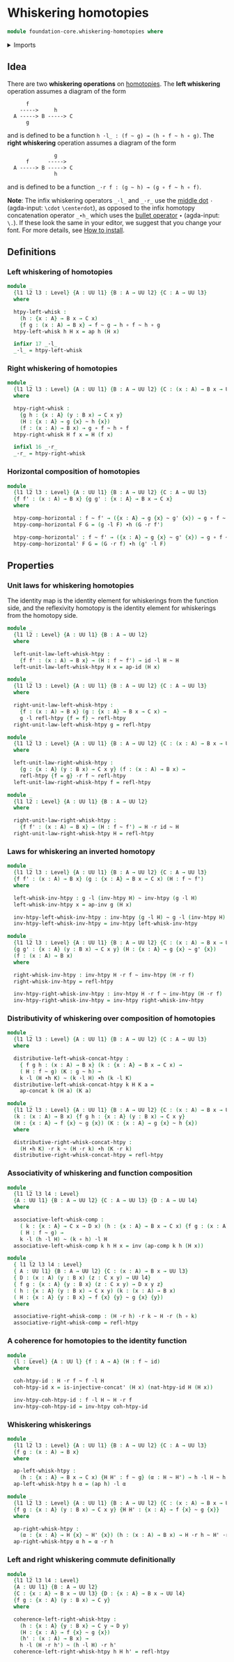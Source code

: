 # Whiskering homotopies

```agda
module foundation-core.whiskering-homotopies where
```

<details><summary>Imports</summary>

```agda
open import foundation.action-on-identifications-functions
open import foundation.universe-levels

open import foundation-core.function-types
open import foundation-core.homotopies
open import foundation-core.identity-types
```

</details>

## Idea

There are two **whiskering operations** on
[homotopies](foundation-core.homotopies.md). The **left whiskering** operation
assumes a diagram of the form

```text
      f
    ----->     h
  A -----> B -----> C
      g
```

and is defined to be a function `h ·l_ : (f ~ g) → (h ∘ f ~ h ∘ g)`. The **right
whiskering** operation assumes a diagram of the form

```text
               g
      f      ----->
  A -----> B -----> C
               h
```

and is defined to be a function `_·r f : (g ~ h) → (g ∘ f ~ h ∘ f)`.

**Note**: The infix whiskering operators `_·l_` and `_·r_` use the
[middle dot](https://codepoints.net/U+00B7) `·` (agda-input: `\cdot`
`\centerdot`), as opposed to the infix homotopy concatenation operator `_∙h_`
which uses the [bullet operator](https://codepoints.net/U+2219) `∙` (agda-input:
`\.`). If these look the same in your editor, we suggest that you change your
font. For more details, see [How to install](HOWTO-INSTALL.md).

## Definitions

### Left whiskering of homotopies

```agda
module _
  {l1 l2 l3 : Level} {A : UU l1} {B : A → UU l2} {C : A → UU l3}
  where

  htpy-left-whisk :
    (h : {x : A} → B x → C x)
    {f g : (x : A) → B x} → f ~ g → h ∘ f ~ h ∘ g
  htpy-left-whisk h H x = ap h (H x)

  infixr 17 _·l_
  _·l_ = htpy-left-whisk
```

### Right whiskering of homotopies

```agda
module _
  {l1 l2 l3 : Level} {A : UU l1} {B : A → UU l2} {C : (x : A) → B x → UU l3}
  where

  htpy-right-whisk :
    {g h : {x : A} (y : B x) → C x y}
    (H : {x : A} → g {x} ~ h {x})
    (f : (x : A) → B x) → g ∘ f ~ h ∘ f
  htpy-right-whisk H f x = H (f x)

  infixl 16 _·r_
  _·r_ = htpy-right-whisk
```

### Horizontal composition of homotopies

```agda
module _
  {l1 l2 l3 : Level} {A : UU l1} {B : A → UU l2} {C : A → UU l3}
  {f f' : (x : A) → B x} {g g' : {x : A} → B x → C x}
  where

  htpy-comp-horizontal : f ~ f' → ({x : A} → g {x} ~ g' {x}) → g ∘ f ~ g' ∘ f'
  htpy-comp-horizontal F G = (g ·l F) ∙h (G ·r f')

  htpy-comp-horizontal' : f ~ f' → ({x : A} → g {x} ~ g' {x}) → g ∘ f ~ g' ∘ f'
  htpy-comp-horizontal' F G = (G ·r f) ∙h (g' ·l F)
```

## Properties

### Unit laws for whiskering homotopies

The identity map is the identity element for whiskerings from the function side,
and the reflexivity homotopy is the identity element for whiskerings from the
homotopy side.

```agda
module _
  {l1 l2 : Level} {A : UU l1} {B : A → UU l2}
  where

  left-unit-law-left-whisk-htpy :
    {f f' : (x : A) → B x} → (H : f ~ f') → id ·l H ~ H
  left-unit-law-left-whisk-htpy H x = ap-id (H x)

module _
  {l1 l2 l3 : Level} {A : UU l1} {B : A → UU l2} {C : A → UU l3}
  where

  right-unit-law-left-whisk-htpy :
    {f : (x : A) → B x} (g : {x : A} → B x → C x) →
    g ·l refl-htpy {f = f} ~ refl-htpy
  right-unit-law-left-whisk-htpy g = refl-htpy

module _
  {l1 l2 l3 : Level} {A : UU l1} {B : A → UU l2} {C : (x : A) → B x → UU l3}
  where

  left-unit-law-right-whisk-htpy :
    {g : {x : A} (y : B x) → C x y} (f : (x : A) → B x) →
    refl-htpy {f = g} ·r f ~ refl-htpy
  left-unit-law-right-whisk-htpy f = refl-htpy

module _
  {l1 l2 : Level} {A : UU l1} {B : A → UU l2}
  where

  right-unit-law-right-whisk-htpy :
    {f f' : (x : A) → B x} → (H : f ~ f') → H ·r id ~ H
  right-unit-law-right-whisk-htpy H = refl-htpy
```

### Laws for whiskering an inverted homotopy

```agda
module _
  {l1 l2 l3 : Level} {A : UU l1} {B : A → UU l2} {C : A → UU l3}
  {f f' : (x : A) → B x} (g : {x : A} → B x → C x) (H : f ~ f')
  where

  left-whisk-inv-htpy : g ·l (inv-htpy H) ~ inv-htpy (g ·l H)
  left-whisk-inv-htpy x = ap-inv g (H x)

  inv-htpy-left-whisk-inv-htpy : inv-htpy (g ·l H) ~ g ·l (inv-htpy H)
  inv-htpy-left-whisk-inv-htpy = inv-htpy left-whisk-inv-htpy

module _
  {l1 l2 l3 : Level} {A : UU l1} {B : A → UU l2} {C : (x : A) → B x → UU l3}
  {g g' : {x : A} (y : B x) → C x y} (H : {x : A} → g {x} ~ g' {x})
  (f : (x : A) → B x)
  where

  right-whisk-inv-htpy : inv-htpy H ·r f ~ inv-htpy (H ·r f)
  right-whisk-inv-htpy = refl-htpy

  inv-htpy-right-whisk-inv-htpy : inv-htpy H ·r f ~ inv-htpy (H ·r f)
  inv-htpy-right-whisk-inv-htpy = inv-htpy right-whisk-inv-htpy
```

### Distributivity of whiskering over composition of homotopies

```agda
module _
  {l1 l2 l3 : Level} {A : UU l1} {B : A → UU l2} {C : A → UU l3}
  where

  distributive-left-whisk-concat-htpy :
    { f g h : (x : A) → B x} (k : {x : A} → B x → C x) →
    ( H : f ~ g) (K : g ~ h) →
    k ·l (H ∙h K) ~ (k ·l H) ∙h (k ·l K)
  distributive-left-whisk-concat-htpy k H K a =
    ap-concat k (H a) (K a)

module _
  {l1 l2 l3 : Level} {A : UU l1} {B : A → UU l2} {C : (x : A) → B x → UU l3}
  (k : (x : A) → B x) {f g h : {x : A} (y : B x) → C x y}
  (H : {x : A} → f {x} ~ g {x}) (K : {x : A} → g {x} ~ h {x})
  where

  distributive-right-whisk-concat-htpy :
    (H ∙h K) ·r k ~ (H ·r k) ∙h (K ·r k)
  distributive-right-whisk-concat-htpy = refl-htpy
```

### Associativity of whiskering and function composition

```agda
module _
  {l1 l2 l3 l4 : Level}
  {A : UU l1} {B : A → UU l2} {C : A → UU l3} {D : A → UU l4}
  where

  associative-left-whisk-comp :
    ( k : {x : A} → C x → D x) (h : {x : A} → B x → C x) {f g : (x : A) → B x}
    ( H : f ~ g) →
    k ·l (h ·l H) ~ (k ∘ h) ·l H
  associative-left-whisk-comp k h H x = inv (ap-comp k h (H x))

module _
  { l1 l2 l3 l4 : Level}
  { A : UU l1} {B : A → UU l2} {C : (x : A) → B x → UU l3}
  { D : (x : A) (y : B x) (z : C x y) → UU l4}
  { f g : {x : A} {y : B x} (z : C x y) → D x y z}
  ( h : {x : A} (y : B x) → C x y) (k : (x : A) → B x)
  ( H : {x : A} {y : B x} → f {x} {y} ~ g {x} {y})
  where

  associative-right-whisk-comp : (H ·r h) ·r k ~ H ·r (h ∘ k)
  associative-right-whisk-comp = refl-htpy
```

### A coherence for homotopies to the identity function

```agda
module _
  {l : Level} {A : UU l} {f : A → A} (H : f ~ id)
  where

  coh-htpy-id : H ·r f ~ f ·l H
  coh-htpy-id x = is-injective-concat' (H x) (nat-htpy-id H (H x))

  inv-htpy-coh-htpy-id : f ·l H ~ H ·r f
  inv-htpy-coh-htpy-id = inv-htpy coh-htpy-id
```

### Whiskering whiskerings

```agda
module _
  {l1 l2 l3 : Level} {A : UU l1} {B : A → UU l2} {C : A → UU l3}
  {f g : (x : A) → B x}
  where

  ap-left-whisk-htpy :
    (h : {x : A} → B x → C x) {H H' : f ~ g} (α : H ~ H') → h ·l H ~ h ·l H'
  ap-left-whisk-htpy h α = (ap h) ·l α

module _
  {l1 l2 l3 : Level} {A : UU l1} {B : A → UU l2} {C : (x : A) → B x → UU l3}
  {f g : {x : A} (y : B x) → C x y} {H H' : {x : A} → f {x} ~ g {x}}
  where

  ap-right-whisk-htpy :
    (α : {x : A} → H {x} ~ H' {x}) (h : (x : A) → B x) → H ·r h ~ H' ·r h
  ap-right-whisk-htpy α h = α ·r h
```

### Left and right whiskering commute definitionally

```agda
module _
  {l1 l2 l3 l4 : Level}
  {A : UU l1} {B : A → UU l2}
  {C : {x : A} → B x → UU l3} {D : {x : A} → B x → UU l4}
  {f g : {x : A} (y : B x) → C y}
  where

  coherence-left-right-whisk-htpy :
    (h : {x : A} {y : B x} → C y → D y)
    (H : {x : A} → f {x} ~ g {x})
    (h' : (x : A) → B x) →
    h ·l (H ·r h') ~ (h ·l H) ·r h'
  coherence-left-right-whisk-htpy h H h' = refl-htpy
```
